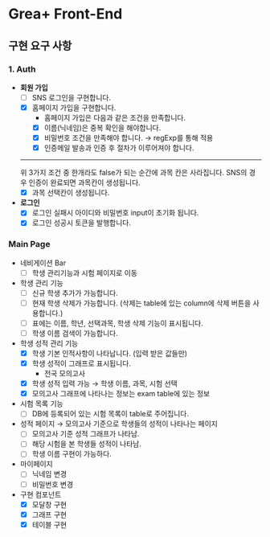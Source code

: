 # Grea+ Front-End

## 구현 요구 사항

### 1. Auth

- **회원 가입**
  - [ ] SNS 로그인을 구현합니다.
  - [x] 홈페이지 가입을 구현합니다.
    - 홈페이지 가입은 다음과 같은 조건을 만족합니다.
    - [x] 이름(닉네임)은 중복 확인을 해야합니다.
    - [x] 비밀번호 조건을 만족해야 합니다. → regExp를 통해 적용
    - [x] 인증메일 발송과 인증 후 절차가 이루어져야 합니다.
  ***
  위 3가지 조건 중 한개라도 false가 되는 순간에 과목 칸은 사라집니다. SNS의 경우 인증이 완료되면 과목칸이 생성됩니다.
  - [x] 과목 선택칸이 생성됩니다.
- **로그인**
  - [x] 로그인 실패시 아이디와 비밀번호 input이 초기화 됩니다.
  - [x] 로그인 성공시 토큰을 발행합니다.

### Main Page

- 네비게이션 Bar
  - [ ] 학생 관리기능과 시험 페이지로 이동
- 학생 관리 기능
  - [ ] 신규 학생 추가가 가능합니다.
  - [ ] 현재 학생 삭제가 가능합니다. (삭제는 table에 있는 column에 삭제 버튼을 사용합니다.)
  - [ ] 표에는 이름, 학년, 선택과목, 학생 삭제 기능이 표시됩니다.
  - [ ] 학생 이름 검색이 가능합니다.
- 학생 성적 관리 기능
  - [x] 학생 기본 인적사항이 나타납니다. (입력 받은 값들만)
  - [x] 학생 성적이 그래프로 표시됩니다.
    - 전국 모의고사
  - [x] 학생 성적 입력 가능 → 학생 이름, 과목, 시험 선택
  - [x] 모의고사 그래프에 나타나는 정보는 exam table에 있는 정보
- 시험 목록 기능
  - [ ] DB에 등록되어 있는 시험 목록이 table로 주어집니다.
- 성적 페이지 → 모의고사 기준으로 학생들의 성적이 나타나는 페이지
  - [ ] 모의고사 기준 성적 그래프가 나타남.
  - [ ] 해당 시험을 본 학생들 성적이 나타남.
  - [ ] 학생 이름 구현이 가능하다.
- 마이페이지
  - [ ] 닉네임 변경
  - [ ] 비밀번호 변경
- 구현 컴포넌트
  - [x] 모달창 구현
  - [x] 그래프 구현
  - [x] 테이블 구현
